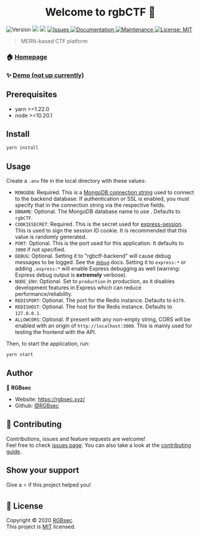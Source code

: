 <h1 align="center">Welcome to rgbCTF 👋</h1>
<p>
  <img alt="Version" src="https://img.shields.io/badge/version-0.0.1-blue.svg?cacheSeconds=2592000" />
  <img src="https://img.shields.io/badge/npm-%3E%3D6.14.4-blue.svg" />
  <img src="https://img.shields.io/badge/node-%3E%3D10.20.1-blue.svg" />
    <a href="https://github.com/RGBsec/rgbctf-backend#readme" target="_blank">
    <img alt="Issues" src="https://img.shields.io/github/issues/RGBsec/rgbctf-backend" />
  </a>

  <a href="https://github.com/RGBsec/rgbctf-backend#readme" target="_blank">
    <img alt="Documentation" src="https://img.shields.io/badge/documentation-yes-brightgreen.svg" />
  </a>
  <a href="https://github.com/RGBsec/rgbctf-backend/graphs/commit-activity" target="_blank">
    <img alt="Maintenance" src="https://img.shields.io/badge/Maintained%3F-yes-green.svg" />
  </a>
  <a href="https://github.com/RGBsec/rgbctf-backend/blob/master/LICENSE" target="_blank">
    <img alt="License: MIT" src="https://img.shields.io/github/license/RGBsec/rgbctf-backend" />
  </a>
</p>

> MERN-based CTF platform

### 🏠 [Homepage](https://github.com/RGBsec/rgbctf-backend#readme)

### ✨ [Demo (not up currently)](https://ctf.rgbsec.xyz (not up currently))

## Prerequisites

- yarn >=1.22.0
- node >=10.20.1

## Install

```sh
yarn install
```

## Usage

Create a `.env` file in the local directory with these values:

- `MONGODB`: Required. This is a [MongoDB connection string](https://docs.mongodb.com/manual/reference/connection-string/) used to connect to the backend database. If authentication or SSL is enabled, you must specify that in the connection string via the respective fields.
- `DBNAME`: Optional. The MongoDB database name to use . Defaults to `rgbCTF`.
- `COOKIESECRET`: Required. This is the secret used for [express-session](https://www.npmjs.com/package/express-session). This is used to sign the session ID cookie. It is recommended that this value is randomly generated.
- `PORT`: Optional. This is the port used for this application. It defaults to `3000` if not specified.
- `DEBUG`: Optional. Setting it to "rgbctf-backend" will cause debug messages to be logged. See the [`debug`](https://www.npmjs.com/package/debug) docs. Setting it to `express:*` or adding `,express:*` will enable Express debugging as well (warning: Express debug output is **extremely** verbose).
- `NODE_ENV`: Optional. Set to `production` in production, as it disables development features in Express which can reduce performance/reliability.
- `REDISPORT`: Optional. The port for the Redis instance. Defaults to `6379`.
- `REDISHOST`: Optional. The host for the Redis instance. Defaults to `127.0.0.1`.
- `ALLOWCORS`: Optional. If present with any non-empty string, CORS will be enabled with an origin of `http://localhost:3000`. This is mainly used for testing the frontend with the API.

Then, to start the application, run:

```sh
yarn start
```

## Author

👤 **RGBsec**

* Website: https://rgbsec.xyz/
* Github: [@RGBsec](https://github.com/RGBsec)

## 🤝 Contributing

Contributions, issues and feature requests are welcome!<br />Feel free to check [issues page](https://github.com/RGBsec/rgbctf-backend/issues). You can also take a look at the [contributing guide](https://github.com/RGBsec/rgbctf-backend/blob/master/CONTRIBUTING.md).

## Show your support

Give a ⭐️ if this project helped you!

## 📝 License

Copyright © 2020 [RGBsec](https://github.com/RGBsec).<br />
This project is [MIT](https://github.com/RGBsec/rgbctf-backend/blob/master/LICENSE) licensed.
